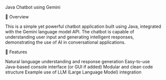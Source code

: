 Java Chatbot using Gemini

💬 Overview

This is a simple yet powerful chatbot application built using Java, integrated with the Gemini language model API. The chatbot is capable of understanding user input and generating intelligent responses, demonstrating the use of AI in conversational applications.

🚀 Features

Natural language understanding and response generation
Easy-to-use Java-based console interface (or GUI if added)
Modular and clean code structure
Example use of LLM (Large Language Model) integration
